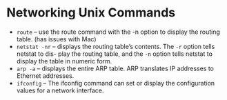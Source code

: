 # Networking Unix Commands

* `route` – use the route command with the -n option to display the routing table. (has issues with Mac)
* `netstat -nr` – displays the routing table’s contents. The `-r` option tells netstat to dis- play the routing table, and the `-n` option tells netstat to display the table in numeric form.
* `arp -a` – displays the entire ARP table. ARP translates IP addresses to Ethernet addresses.
* `ifconfig` – The ifconfig command can set or display the configuration values for a network interface.